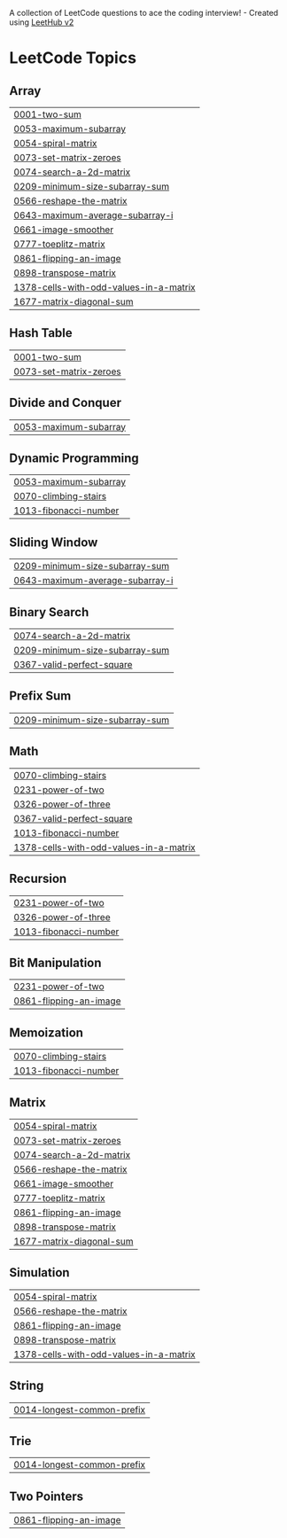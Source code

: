 A collection of LeetCode questions to ace the coding interview! - Created using [LeetHub v2](https://github.com/arunbhardwaj/LeetHub-2.0)
<!---LeetCode Topics Start-->
# LeetCode Topics
## Array
|  |
| ------- |
| [0001-two-sum](https://github.com/AAVULANITHISH/leetcode/tree/master/0001-two-sum) |
| [0053-maximum-subarray](https://github.com/AAVULANITHISH/leetcode/tree/master/0053-maximum-subarray) |
| [0054-spiral-matrix](https://github.com/AAVULANITHISH/leetcode/tree/master/0054-spiral-matrix) |
| [0073-set-matrix-zeroes](https://github.com/AAVULANITHISH/leetcode/tree/master/0073-set-matrix-zeroes) |
| [0074-search-a-2d-matrix](https://github.com/AAVULANITHISH/leetcode/tree/master/0074-search-a-2d-matrix) |
| [0209-minimum-size-subarray-sum](https://github.com/AAVULANITHISH/leetcode/tree/master/0209-minimum-size-subarray-sum) |
| [0566-reshape-the-matrix](https://github.com/AAVULANITHISH/leetcode/tree/master/0566-reshape-the-matrix) |
| [0643-maximum-average-subarray-i](https://github.com/AAVULANITHISH/leetcode/tree/master/0643-maximum-average-subarray-i) |
| [0661-image-smoother](https://github.com/AAVULANITHISH/leetcode/tree/master/0661-image-smoother) |
| [0777-toeplitz-matrix](https://github.com/AAVULANITHISH/leetcode/tree/master/0777-toeplitz-matrix) |
| [0861-flipping-an-image](https://github.com/AAVULANITHISH/leetcode/tree/master/0861-flipping-an-image) |
| [0898-transpose-matrix](https://github.com/AAVULANITHISH/leetcode/tree/master/0898-transpose-matrix) |
| [1378-cells-with-odd-values-in-a-matrix](https://github.com/AAVULANITHISH/leetcode/tree/master/1378-cells-with-odd-values-in-a-matrix) |
| [1677-matrix-diagonal-sum](https://github.com/AAVULANITHISH/leetcode/tree/master/1677-matrix-diagonal-sum) |
## Hash Table
|  |
| ------- |
| [0001-two-sum](https://github.com/AAVULANITHISH/leetcode/tree/master/0001-two-sum) |
| [0073-set-matrix-zeroes](https://github.com/AAVULANITHISH/leetcode/tree/master/0073-set-matrix-zeroes) |
## Divide and Conquer
|  |
| ------- |
| [0053-maximum-subarray](https://github.com/AAVULANITHISH/leetcode/tree/master/0053-maximum-subarray) |
## Dynamic Programming
|  |
| ------- |
| [0053-maximum-subarray](https://github.com/AAVULANITHISH/leetcode/tree/master/0053-maximum-subarray) |
| [0070-climbing-stairs](https://github.com/AAVULANITHISH/leetcode/tree/master/0070-climbing-stairs) |
| [1013-fibonacci-number](https://github.com/AAVULANITHISH/leetcode/tree/master/1013-fibonacci-number) |
## Sliding Window
|  |
| ------- |
| [0209-minimum-size-subarray-sum](https://github.com/AAVULANITHISH/leetcode/tree/master/0209-minimum-size-subarray-sum) |
| [0643-maximum-average-subarray-i](https://github.com/AAVULANITHISH/leetcode/tree/master/0643-maximum-average-subarray-i) |
## Binary Search
|  |
| ------- |
| [0074-search-a-2d-matrix](https://github.com/AAVULANITHISH/leetcode/tree/master/0074-search-a-2d-matrix) |
| [0209-minimum-size-subarray-sum](https://github.com/AAVULANITHISH/leetcode/tree/master/0209-minimum-size-subarray-sum) |
| [0367-valid-perfect-square](https://github.com/AAVULANITHISH/leetcode/tree/master/0367-valid-perfect-square) |
## Prefix Sum
|  |
| ------- |
| [0209-minimum-size-subarray-sum](https://github.com/AAVULANITHISH/leetcode/tree/master/0209-minimum-size-subarray-sum) |
## Math
|  |
| ------- |
| [0070-climbing-stairs](https://github.com/AAVULANITHISH/leetcode/tree/master/0070-climbing-stairs) |
| [0231-power-of-two](https://github.com/AAVULANITHISH/leetcode/tree/master/0231-power-of-two) |
| [0326-power-of-three](https://github.com/AAVULANITHISH/leetcode/tree/master/0326-power-of-three) |
| [0367-valid-perfect-square](https://github.com/AAVULANITHISH/leetcode/tree/master/0367-valid-perfect-square) |
| [1013-fibonacci-number](https://github.com/AAVULANITHISH/leetcode/tree/master/1013-fibonacci-number) |
| [1378-cells-with-odd-values-in-a-matrix](https://github.com/AAVULANITHISH/leetcode/tree/master/1378-cells-with-odd-values-in-a-matrix) |
## Recursion
|  |
| ------- |
| [0231-power-of-two](https://github.com/AAVULANITHISH/leetcode/tree/master/0231-power-of-two) |
| [0326-power-of-three](https://github.com/AAVULANITHISH/leetcode/tree/master/0326-power-of-three) |
| [1013-fibonacci-number](https://github.com/AAVULANITHISH/leetcode/tree/master/1013-fibonacci-number) |
## Bit Manipulation
|  |
| ------- |
| [0231-power-of-two](https://github.com/AAVULANITHISH/leetcode/tree/master/0231-power-of-two) |
| [0861-flipping-an-image](https://github.com/AAVULANITHISH/leetcode/tree/master/0861-flipping-an-image) |
## Memoization
|  |
| ------- |
| [0070-climbing-stairs](https://github.com/AAVULANITHISH/leetcode/tree/master/0070-climbing-stairs) |
| [1013-fibonacci-number](https://github.com/AAVULANITHISH/leetcode/tree/master/1013-fibonacci-number) |
## Matrix
|  |
| ------- |
| [0054-spiral-matrix](https://github.com/AAVULANITHISH/leetcode/tree/master/0054-spiral-matrix) |
| [0073-set-matrix-zeroes](https://github.com/AAVULANITHISH/leetcode/tree/master/0073-set-matrix-zeroes) |
| [0074-search-a-2d-matrix](https://github.com/AAVULANITHISH/leetcode/tree/master/0074-search-a-2d-matrix) |
| [0566-reshape-the-matrix](https://github.com/AAVULANITHISH/leetcode/tree/master/0566-reshape-the-matrix) |
| [0661-image-smoother](https://github.com/AAVULANITHISH/leetcode/tree/master/0661-image-smoother) |
| [0777-toeplitz-matrix](https://github.com/AAVULANITHISH/leetcode/tree/master/0777-toeplitz-matrix) |
| [0861-flipping-an-image](https://github.com/AAVULANITHISH/leetcode/tree/master/0861-flipping-an-image) |
| [0898-transpose-matrix](https://github.com/AAVULANITHISH/leetcode/tree/master/0898-transpose-matrix) |
| [1677-matrix-diagonal-sum](https://github.com/AAVULANITHISH/leetcode/tree/master/1677-matrix-diagonal-sum) |
## Simulation
|  |
| ------- |
| [0054-spiral-matrix](https://github.com/AAVULANITHISH/leetcode/tree/master/0054-spiral-matrix) |
| [0566-reshape-the-matrix](https://github.com/AAVULANITHISH/leetcode/tree/master/0566-reshape-the-matrix) |
| [0861-flipping-an-image](https://github.com/AAVULANITHISH/leetcode/tree/master/0861-flipping-an-image) |
| [0898-transpose-matrix](https://github.com/AAVULANITHISH/leetcode/tree/master/0898-transpose-matrix) |
| [1378-cells-with-odd-values-in-a-matrix](https://github.com/AAVULANITHISH/leetcode/tree/master/1378-cells-with-odd-values-in-a-matrix) |
## String
|  |
| ------- |
| [0014-longest-common-prefix](https://github.com/AAVULANITHISH/leetcode/tree/master/0014-longest-common-prefix) |
## Trie
|  |
| ------- |
| [0014-longest-common-prefix](https://github.com/AAVULANITHISH/leetcode/tree/master/0014-longest-common-prefix) |
## Two Pointers
|  |
| ------- |
| [0861-flipping-an-image](https://github.com/AAVULANITHISH/leetcode/tree/master/0861-flipping-an-image) |
<!---LeetCode Topics End-->